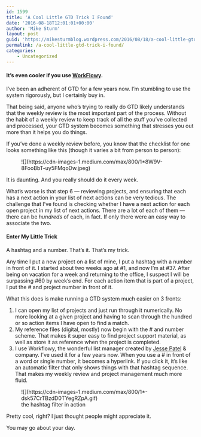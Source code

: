 ```yaml
---
id: 1599
title: 'A Cool Little GTD Trick I Found'
date: '2016-08-18T12:01:01+00:00'
author: 'Mike Sturm'
layout: post
guid: 'https://mikesturmblog.wordpress.com/2016/08/18/a-cool-little-gtd-trick-i-found/'
permalink: /a-cool-little-gtd-trick-i-found/
categories:
    - Uncategorized
---
```


#### It’s even cooler if you use [WorkFlowy](https://workflowy.com).

I’ve been an adherent of GTD for a few years now. I’m stumbling to use the system rigorously, but I certainly buy in.

That being said, anyone who’s trying to really do GTD likely understands that the weekly review is the most important part of the process. Without the habit of a weekly review to keep track of all the stuff you’ve collected and processed, your GTD system becomes something that stresses you out more than it helps you do things.

If you’ve done a weekly review before, you know that the checklist for one looks something like this (though it varies a bit from person to person):

<figure>![](https://cdn-images-1.medium.com/max/800/1*8W9V-8FooBbT-uy5FMqoDw.jpeg)</figure>It is daunting. And you really should do it every week.

What’s worse is that step 6 — reviewing projects, and ensuring that each has a next action in your list of next actions can be very tedious. The challenge that I’ve found is checking whether I have a next action for each open project in my list of next actions. There are a lot of each of them — there can be *hundreds* of each, in fact. If only there were an easy way to associate the two.

#### Enter My Little Trick

A hashtag and a number. That’s it. That’s my trick.

Any time I put a new project on a list of mine, I put a hashtag with a number in front of it. I started about two weeks ago at #1, and now I’m at #37. After being on vacation for a week and returning to the office, I suspect I will be surpassing #60 by week’s end. For each action item that is part of a project, I put the # and project number in front of it.

What this does is make running a GTD system much easier on 3 fronts:

1. I can open my list of projects and just run through it numerically. No more looking at a given project and having to scan through the hundred or so action items I have open to find a match.
2. My reference files (digital, mostly) now begin with the # and number scheme. That makes it super easy to find project support material, as well as store it as reference when the project is completed.
3. I use Workflowy, the wonderful list manager created by [Jesse Patel](https://medium.com/u/37c44368dcb) &amp; company. I’ve used it for a few years now. When you use a # in front of a word or single number, it becomes a hyperlink. If you click it, it’s like an automatic filter that only shows things with that hashtag sequence. That makes my weekly review and project management much more fluid.

<figure class="wp-caption">![](https://cdn-images-1.medium.com/max/800/1*-dsk57CrTBzdD0TYegRZpA.gif)<figcaption class="wp-caption-text">the hashtag filter in action</figcaption></figure>Pretty cool, right? I just thought people might appreciate it.

You may go about your day.